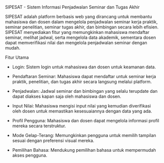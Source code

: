 SIPESAT - Sistem Informasi Penjadwalan Seminar dan Tugas Akhir

SIPESAT adalah platform berbasis web yang dirancang untuk membantu mahasiswa dan dosen dalam mengelola penjadwalan seminar kerja praktik, seminar penelitian, seminar tugas akhir, dan bimbingan secara lebih efisien. SIPESAT menyediakan fitur yang memungkinkan mahasiswa mendaftar seminar, melihat jadwal, serta mengelola data akademik, sementara dosen dapat memverifikasi nilai dan mengelola penjadwalan seminar dengan mudah.

Fitur Utama

- Login: Sistem login untuk mahasiswa dan dosen untuk keamanan data.
  
- Pendaftaran Seminar: Mahasiswa dapat mendaftar untuk seminar kerja praktik, penelitian, dan tugas akhir secara langsung melalui platform.

- Penjadwalan: Jadwal seminar dan bimbingan yang selalu terupdate dan dapat diakses kapan saja oleh mahasiswa dan dosen.

- Input Nilai: Mahasiswa mengisi input nilai yang kemudian diverifikasi oleh dosen untuk memastikan kesesuaiannya dengan data yang ada.

- Profil Pengguna: Mahasiswa dan dosen dapat mengelola informasi profil mereka secara terstruktur.

- Mode Gelap-Terang: Memungkinkan pengguna untuk memilih tampilan sesuai dengan preferensi visual mereka.

- Pemilihan Bahasa: Mendukung pemilihan bahasa untuk mempermudah akses pengguna.
